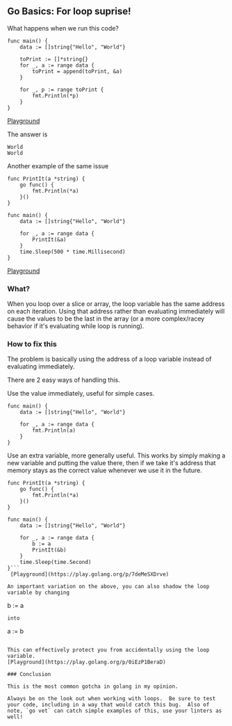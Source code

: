 ## Go Basics: For loop suprise!

What happens when we run this code?

```
func main() {
	data := []string{"Hello", "World"}
	
	toPrint := []*string{}
	for _, a := range data {
		toPrint = append(toPrint, &a)
	}
	
	for _, p := range toPrint {
		fmt.Println(*p)
	}
}
```
 [Playground](https://play.golang.org/p/F0doQDv8C9l) 

The answer is 
```
World
World
```


Another example of the same issue

```
func PrintIt(a *string) {
	go func() {
		fmt.Println(*a)
	}()
}

func main() {
	data := []string{"Hello", "World"}
	
	for _, a := range data {
		PrintIt(&a)
	}
	time.Sleep(500 * time.Millisecond)
}
```
 [Playground](https://play.golang.org/p/AppkIyPScRH) 


### What?

When you loop over a slice or array, the loop variable has the same address on each iteration.  Using that address rather than evaluating immediately will cause the values to be the last in the array (or a more complex/racey behavior if it's evaluating while loop is running).

### How to fix this

The problem is basically using the address of a loop variable instead of evaluating immediately.

There are 2 easy ways of handling this.

Use the value immediately, useful for simple cases.
```
func main() {
	data := []string{"Hello", "World"}
	
	for _, a := range data {
        fmt.Println(a)
	}
}
```

Use an extra variable, more generally useful.  This works by simply making a new variable and putting the value there, then if we take it's address that memory stays as the correct value whenever we use it in the future.
```
func PrintIt(a *string) {
	go func() {
		fmt.Println(*a)
	}()
}

func main() {
	data := []string{"Hello", "World"}

	for _, a := range data {
		b := a
		PrintIt(&b)
	}
	time.Sleep(time.Second)
}```
 [Playground](https://play.golang.org/p/7deMeSXDrve) 

An important variation on the above, you can also shadow the loop variable by changing 
```
b := a 
```
into
```
a := b
```

This can effectively protect you from accidentally using the loop variable.
[Playground](https://play.golang.org/p/0iEzP1BeraD)

### Conclusion

This is the most common gotcha in golang in my opinion.  

Always be on the look out when working with loops.  Be sure to test your code, including in a way that would catch this bug.  Also of note, `go vet` can catch simple examples of this, use your linters as well!